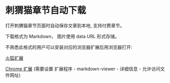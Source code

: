 刺猬猫章节自动下载
===========================

打开刺猬猫章节页面时自动保存文章到本地, 支持付费章节。

下载格式为 Markdown， 图片使用 data URL 形式存储。

不熟悉此格式的用户可以安装对应的浏览器扩展后用浏览器打开:

[火狐扩展](https://addons.mozilla.org/zh-CN/firefox/addon/markdown-viewer-webext/)

[Chrome 扩展](https://chrome.google.com/webstore/detail/markdown-viewer/ckkdlimhmcjmikdlpkmbgfkaikojcbjk?hl=zh-CN) (需要设置 扩展程序 - markdown-viewer - 详细信息 - 允许访问文件网址)
